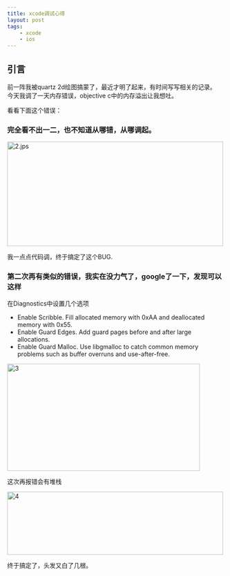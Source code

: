 ```yaml
--- 
title: xcode调试心得
layout: post
tags: 
    - xcode
    - ios
---
```


## 引言

前一阵我被quartz 2d绘图搞蒙了，最近才明了起来，有时间写写相关的记录。    
今天我调了一天内存错误，objective c中的内存溢出让我想吐。

看看下面这个错误：

### 完全看不出一二，也不知道从哪错，从哪调起。

<a href="http://www.flickr.com/photos/73858287@N03/8659274799/" title="Flickr 上 hhuai2012 的 2.jps"><img src="http://farm9.staticflickr.com/8100/8659274799_ddaa6788e3.jpg" width="500" height="242" alt="2.jps"></a>

我一点点代码调，终于搞定了这个BUG.


### 第二次再有类似的错误，我实在没力气了，google了一下，发现可以这样

在Diagnostics中设置几个选项

- Enable Scribble. Fill allocated memory with 0xAA and deallocated memory with 0x55.
- Enable Guard Edges. Add guard pages before and after large allocations.
- Enable Guard Malloc. Use libgmalloc to catch common memory problems such as buffer overruns and use-after-free.

<a href="http://www.flickr.com/photos/73858287@N03/8659274893/" title="Flickr 上 hhuai2012 的 3"><img src="http://farm9.staticflickr.com/8109/8659274893_ca87c783c8.jpg" width="446" height="248" alt="3"></a>

这次再报错会有堆栈

<a href="http://www.flickr.com/photos/73858287@N03/8660375098/" title="Flickr 上 hhuai2012 的 4"><img src="http://farm9.staticflickr.com/8112/8660375098_519a7b8c86.jpg" width="500" height="146" alt="4"></a>

终于搞定了，头发又白了几根。
